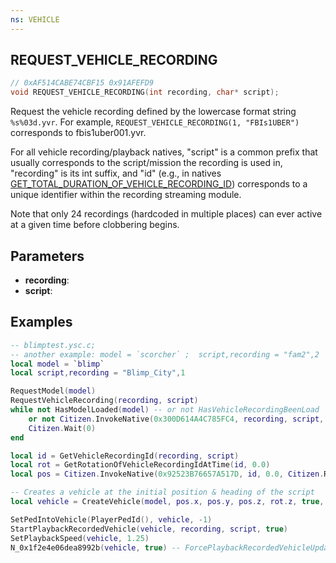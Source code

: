 ```yaml
---
ns: VEHICLE
---
```

## REQUEST_VEHICLE_RECORDING

```c
// 0xAF514CABE74CBF15 0x91AFEFD9
void REQUEST_VEHICLE_RECORDING(int recording, char* script);
```

Request the vehicle recording defined by the lowercase format string ``%s%03d.yvr``. For example, ``REQUEST_VEHICLE_RECORDING(1, "FBIs1UBER")`` corresponds to fbis1uber001.yvr. 

For all vehicle recording/playback natives, "script" is a common prefix that usually corresponds to the script/mission the recording is used in, "recording" is its int suffix, and "id" (e.g., in natives [GET_TOTAL_DURATION_OF_VEHICLE_RECORDING_ID](#_0x102D125411A7B6E6)) corresponds to a unique identifier within the recording streaming module.

Note that only 24 recordings (hardcoded in multiple places) can ever active at a given time before clobbering begins.

## Parameters
* **recording**: 
* **script**: 

## Examples
```lua
-- blimptest.ysc.c; 
-- another example: model = `scorcher` ;  script,recording = "fam2",2
local model = `blimp`
local script,recording = "Blimp_City",1

RequestModel(model)
RequestVehicleRecording(recording, script)
while not HasModelLoaded(model) -- or not HasVehicleRecordingBeenLoad
    or not Citizen.InvokeNative(0x300D614A4C785FC4, recording, script, Citizen.ReturnResultAnyway()) do
    Citizen.Wait(0)
end

local id = GetVehicleRecordingId(recording, script)
local rot = GetRotationOfVehicleRecordingIdAtTime(id, 0.0)
local pos = Citizen.InvokeNative(0x92523B76657A517D, id, 0.0, Citizen.ReturnResultAnyway(), Citizen.ResultAsVector())

-- Creates a vehicle at the initial position & heading of the script
local vehicle = CreateVehicle(model, pos.x, pos.y, pos.z, rot.z, true, false)

SetPedIntoVehicle(PlayerPedId(), vehicle, -1)
StartPlaybackRecordedVehicle(vehicle, recording, script, true)
SetPlaybackSpeed(vehicle, 1.25)
N_0x1f2e4e06dea8992b(vehicle, true) -- ForcePlaybackRecordedVehicleUpdate
```
